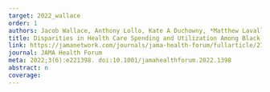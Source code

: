 ```yaml
---
target: 2022_wallace
order: 1
authors: Jacob Wallace, Anthony Lollo, Kate A Duchowny, *Matthew Lavallee*, Chima D Ndumele.
title: Disparities in Health Care Spending and Utilization Among Black and White Medicaid Enrollees
link: https://jamanetwork.com/journals/jama-health-forum/fullarticle/2793285
journal: JAMA Health Forum
meta: 2022;3(6):e221398. doi:10.1001/jamahealthforum.2022.1398
abstract: n
coverage:
---
```

